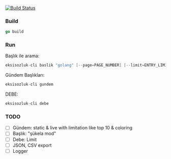 [![Build Status](https://travis-ci.org/onuryilmaz/eksisozluk-cli.svg?branch=master)](https://travis-ci.org/onuryilmaz/eksisozluk-cli)


### Build
```go
go build
```

### Run

Başlık ile arama:
```go
eksisozluk-cli baslik "golang" [--page=PAGE_NUMBER] [--limit=ENTRY_LIMIT]
```

Gündem Başlıkları:
```go
eksisozluk-cli gundem 
```

DEBE:
```go
eksisozluk-cli debe
```

### TODO
- [ ] Gündem: static & live with limitation like top 10 & coloring
- [ ] Başlık: "şükela mod"
- [ ] Debe: Limit
- [ ] JSON, CSV export
- [ ] Logger